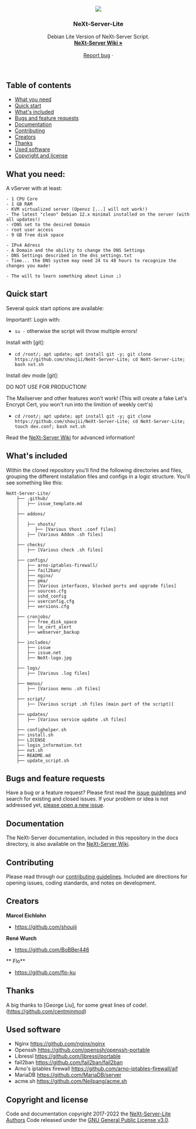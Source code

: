 <p align="center">
  <a href="https://nxtsrv.de/">
    <img src="https://raw.githubusercontent.com/shoujii/NeXt-Server-Lite/master/includes/NeXt-logo.jpg">
  </a>

  <h3 align="center">NeXt-Server-Lite</h3>

  <p align="center">
    Debian Lite Version of NeXt-Server Script.
    <br>
    <a href="https://github.com/shoujii/NeXt-Server-Lite/wiki"><strong>NeXt-Server Wiki »</strong></a>
    <br>
    <br>
    <a href="https://github.com/shoujii/NeXt-Server-Lite/issues/new">Report bug</a>
    ·
  </p>
</p>

<br>

## Table of contents

- [What you need](#what-you-need)
- [Quick start](#quick-start)
- [What's included](#whats-included)
- [Bugs and feature requests](#bugs-and-feature-requests)
- [Documentation](#documentation)
- [Contributing](#contributing)
- [Creators](#creators)
- [Thanks](#thanks)
- [Used software](#used-software)
- [Copyright and license](#copyright-and-license)

## What you need:

A vServer with at least:
```
- 1 CPU Core
- 1 GB RAM
- KVM virtualized server (Openvz [...] will not work!)
- The latest "clean" Debian 12.x minimal installed on the server (with all updates!)
- rDNS set to the desired Domain
- root user access
- 9 GB free disk space

- IPv4 Adress
- A Domain and the ability to change the DNS Settings
- DNS Settings described in the dns_settings.txt
- Time... the DNS system may need 24 to 48 hours to recognize the changes you made!

- The will to learn something about Linux ;)
```

## Quick start

Several quick start options are available:

Important!:
Login with:
- `su -`
otherwise the script will throw multiple errors!

Install with [git]:
- `cd /root/; apt update; apt install git -y; git clone https://github.com/shoujii/NeXt-Server-Lite; cd NeXt-Server-Lite; bash nxt.sh
`

Install dev mode [git]:

DO NOT USE FOR PRODUCTION!

The Mailserver and other features won't work!
(This will create a fake Let's Encrypt Cert, you won't run into the limition of weekly cert's)
- `cd /root/; apt update; apt install git -y; git clone https://github.com/shoujii/NeXt-Server-Lite; cd NeXt-Server-Lite; touch dev.conf; bash nxt.sh
`

Read the [NeXt-Server Wiki](https://github.com/shoujii/NeXt-Server-Lite/wiki) for advanced information!

## What's included

Within the cloned repository you'll find the following directories and files, grouping the different installation files and configs in a logic structure. You'll see something like this:

```
NeXt-Server-Lite/
    ├── .github/
    │   ├── issue_template.md
    │
    ├── addons/
    │
    │   ├── vhosts/
    │      ├── [Various Vhost .conf files]
    │   ├── [Various Addon .sh files]
    │
    ├── checks/
    │   ├── [Various check .sh files]
    │
    ├── configs/
    │   ├── arno-iptables-firewall/
    │   ├── fail2ban/
    │   ├── nginx/
    │   ├── pma/
    │   ├── [Various interfaces, blocked ports and upgrade files] 
    │   ├── sources.cfg
    │   ├── sshd_config  
    │   ├── userconfig.cfg
    │   ├── versions.cfg
    │
    ├── cronjobs/
    │   ├── free_disk_space    
    │   ├── le_cert_alert    
    │   ├── webserver_backup
    │
    ├── includes/
    │   ├── issue   
    │   ├── issue.net     
    │   ├── NeXt-logo.jpg
    │
    ├── logs/
    │   ├── [Various .log files]
    │
    ├── menus/
    │   ├── [Various menu .sh files]
    │
    ├── script/
    │   ├── [Various script .sh files (main part of the script)]
    │
    ├── updates/
    │   ├── [Various service update .sh files]
    │
    ├── confighelper.sh   
    ├── install.sh     
    ├── LICENSE
    ├── login_information.txt    
    ├── nxt.sh    
    ├── README.md
    ├── update_script.sh
```

## Bugs and feature requests

Have a bug or a feature request? Please first read the [issue guidelines]() and search for existing and closed issues. If your problem or idea is not addressed yet, [please open a new issue](https://github.com/shoujii/NeXt-Server-Lite/issues/new).


## Documentation

The NeXt-Server documentation, included in this repository in the docs directory, is also available on the [NeXt-Server Wiki](https://github.com/shoujii/NeXt-Server-Lite/wiki).

## Contributing

Please read through our [contributing guidelines](https://github.com/twbs/bootstrap/blob/master/CONTRIBUTING.md). Included are directions for opening issues, coding standards, and notes on development.

## Creators

**Marcel Eichlohn**

- <https://github.com/shoujii>

**René Wurch**

- <https://github.com/BoBBer446>

** Flo**

- <https://github.com/flo-ku>

## Thanks

A big thanks to [George Liu], for some great lines of code!.
(https://github.com/centminmod)

## Used software
- Nginx                      <https://github.com/nginx/nginx>
- Openssh                    <https://github.com/openssh/openssh-portable>
- Libressl                   <https://github.com/libressl/portable>
- fail2ban                   <https://github.com/fail2ban/fail2ban>
- Arno's iptables firewall   <https://github.com/arno-iptables-firewall/aif>
- MariaDB                    <https://github.com/MariaDB/server>
- acme.sh                    <https://github.com/Neilpang/acme.sh>

## Copyright and license

Code and documentation copyright 2017-2022 the [NeXt-Server-Lite Authors](https://github.com/shoujii/NeXt-Server-Lite/graphs/contributors)
Code released under the [GNU General Public License v3.0](https://github.com/shoujii/NeXt-Server-Lite/blob/master/LICENSE).
